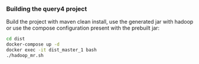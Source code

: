 ### Building the query4 project

Build the project with maven clean install, use the generated jar with hadoop or use the compose 
configuration present with the prebuilt jar:

```bash
cd dist
docker-compose up -d
docker exec -it dist_master_1 bash
./hadoop_mr.sh
```